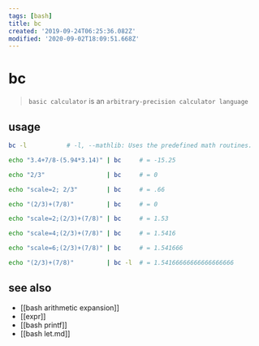 ```yaml
---
tags: [bash]
title: bc
created: '2019-09-24T06:25:36.082Z'
modified: '2020-09-02T18:09:51.668Z'
---
```


# bc

> `basic calculator` is an `arbitrary-precision calculator language`

## usage
```sh
bc -l           # -l, --mathlib: Uses the predefined math routines.

echo "3.4+7/8-(5.94*3.14)" | bc     # = -15.25

echo "2/3"                 | bc     # = 0

echo "scale=2; 2/3"        | bc     # = .66

echo "(2/3)+(7/8)"         | bc     # = 0

echo "scale=2;(2/3)+(7/8)" | bc     # = 1.53

echo "scale=4;(2/3)+(7/8)" | bc     # = 1.5416

echo "scale=6;(2/3)+(7/8)" | bc     # = 1.541666

echo "(2/3)+(7/8)"         | bc -l  # = 1.54166666666666666666
```

## see also
- [[bash arithmetic expansion]]
- [[expr]]
- [[bash printf]]
- [[bash let.md]]
